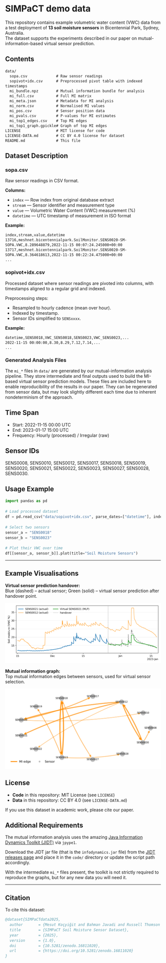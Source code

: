 # SIMPaCT demo data

This repository contains example volumetric water content (VWC) data from a test deployment of **13 soil moisture sensors** in Bicentennial Park, Sydney, Australia.  
The dataset supports the experiments described in our paper on mutual-information-based virtual sensor prediction.

## Contents

```
data/
  sopa.csv             # Raw sensor readings
  sopivot+idx.csv      # Preprocessed pivot table with indexed timestamps
  mi_bundle.npz        # Mutual information bundle for analysis
  mi_full.csv          # Full MI matrix
  mi_meta.json         # Metadata for MI analysis
  mi_norm.csv          # Normalised MI values
  mi_pos.csv           # Sensor position data
  mi_pvals.csv         # P-values for MI estimates
  mi_top1_edges.csv    # Top MI edges
  mi_top1_graph.gpickle# Graph of top MI edges
LICENSE                # MIT license for code
LICENSE-DATA.md        # CC BY 4.0 license for dataset
README.md              # This file
```

## Dataset Description

### sopa.csv

Raw sensor readings in CSV format.

**Columns:**

* `index` — Row index from original database extract
* `stream` — Sensor identifier and measurement type
* `value` — Volumetric Water Content (VWC) measurement (%)
* `datetime` — UTC timestamp of measurement in ISO format

**Example:**

```csv
index,stream,value,datetime
13716,meshnet.bicentennialpark.SoilMonitor.SENS0020-SM-SOPA.VWC,8.289648879,2022-11-15 00:07:24.245000+00:00
13717,meshnet.bicentennialpark.SoilMonitor.SENS0020-SM-SOPA.VWC,8.364618613,2022-11-15 00:22:24.475000+00:00
...
```

### sopivot+idx.csv

Processed dataset where sensor readings are pivoted into columns, with timestamps aligned to a regular grid and indexed.

Preprocessing steps:
  - Resampled to hourly cadence (mean over hour).
  - Indexed by timestamp.
  - Sensor IDs simplified to `SENSxxxx`.

**Example:**

```csv
datetime,SENS0018,VWC_SENS0018,SENS0023,VWC_SENS0023,...
2022-11-15 00:00:00,8.30,8.29,7.12,7.14,...
...
```

### Generated Analysis Files

The `mi_*` files in `data/` are generated by our mutual-information analysis pipeline.
They store intermediate and final outputs used to build the MI-based virtual sensor prediction models.
These files are included here to enable reproducibility of the results in our paper.
They can be regenerated from sensor data, but may look slightly different each time due to inherent nondeterminism of the approach.

## Time Span

- Start: 2022-11-15 00:00 UTC  
- End: 2023-01-17 15:00 UTC  
- Frequency: Hourly (processed) / Irregular (raw)

## Sensor IDs

SENS0008, SENS0010, SENS0012, SENS0017, SENS0018, SENS0019, SENS0020, SENS0021, SENS0022, SENS0023, SENS0027, SENS0028, SENS0030.

## Usage Example

```python
import pandas as pd

# Load processed dataset
df = pd.read_csv("data/sopivot+idx.csv", parse_dates=["datetime"], index_col="datetime")

# Select two sensors
sensor_a = "SENS0018"
sensor_b = "SENS0023"

# Plot their VWC over time
df[[sensor_a, sensor_b]].plot(title="Soil Moisture Sensors")
```
---

## Example Visualisations

**Virtual sensor prediction handover:**  
Blue (dashed) – actual sensor; Green (solid) – virtual sensor prediction after handover point.  

![Virtual Sensor Prediction](figures/backup_virtual_sensor.png)

**Mutual information graph:**  
Top mutual information edges between sensors, used for virtual sensor selection.  

![MI Graph](figures/mi_neighbourhood.png)

## License

* **Code** in this repository: MIT License (see `LICENSE`)
* **Data** in this repository: CC BY 4.0 (see `LICENSE-DATA.md`)

If you use this dataset in academic work, please cite our paper.


## Additional Requirements

The mutual information analysis uses the amazing [Java Information Dynamics Toolkit (JIDT)](https://github.com/jlizier/jidt) via `jpype1`.

Download the JIDT jar file (that is the `infodynamics.jar` file) from the [JIDT releases page](https://github.com/jlizier/jidt/releases) and place it in the `code/` directory or update the script path accordingly.

With the intermediate `mi_*` files present, the toolkit is not strictly required to reproduce the graphs, but for any new data you will need it.

---

## Citation

To cite this dataset:

```bibtex
@dataset{SIMPaCTdata2025,
  author       = {Mesut Koçyiğit and Bahman Javadi and Russell Thomson and Sebastian Pfautsch and Oliver Obst},
  title        = {SIMPaCT Soil Moisture Sensor Dataset},
  year         = {2025},
  version      = {1.0},
  doi          = {10.5281/zenodo.16811020},
  url          = {https://doi.org/10.5281/zenodo.16811020}
}
```

